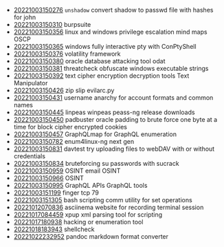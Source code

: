 - [20221003150276](/zet/20221003150276/README.md) `unshadow` convert shadow to passwd file with hashes for john
- [20221003150310](/zet/20221003150310/README.md) burpsuite
- [20221003150356](/zet/20221003150356/README.md) linux and windows privilege escalation mind maps OSCP
- [20221003150365](/zet/20221003150365/README.md) windows fully interactive pty with ConPtyShell
- [20221003150376](/zet/20221003150376/README.md) volatility framework
- [20221003150380](/zet/20221003150380/README.md) oracle database attacking tool odat
- [20221003150381](/zet/20221003150381/README.md) threatcheck obfuscate windows executable strings
- [20221003150392](/zet/20221003150392/README.md) text cipher encryption decryption tools Text Manipulator
- [20221003150426](/zet/20221003150426/README.md) zip slip evilarc.py
- [20221003150431](/zet/20221003150431/README.md) username anarchy for account formats and common names
- [20221003150445](/zet/20221003150445/README.md) linpeas winpeas peass-ng release downloads
- [20221003150450](/zet/20221003150450/README.md) padbuster oracle padding to brute force one byte at a time for block cipher encrypted cookies
- [20221003150457](/zet/20221003150457/README.md) GraphQLmap for GraphQL enumeration
- [20221003150782](/zet/20221003150782/README.md) enum4linux-ng next gen
- [20221003150831](/zet/20221003150831/README.md) davtest try uploading files to webDAV with or without credentials
- [20221003150834](/zet/20221003150834/README.md) bruteforcing su passwords with sucrack
- [20221003150959](/zet/20221003150959/README.md) OSINT email OSINT
- [20221003150966](/zet/20221003150966/README.md) OSINT
- [20221003150995](/zet/20221003150995/README.md) GraphQL APIs GraphQL tools
- [20221003151199](/zet/20221003151199/README.md) finger tcp 79
- [20221003151305](/zet/20221003151305/README.md) bash scripting comm utility for set operations
- [20221012070836](/zet/20221012070836/README.md) asciinema website for recording terminal session
- [20221017084459](/zet/20221017084459/README.md) xpup xml parsing tool for scripting
- [20221017180938](/zet/20221017180938/README.md) hacking or enumeration tool
- [20221018183943](/zet/20221018183943/README.md) shellcheck
- [20221022232952](/zet/20221022232952/README.md) pandoc markdown format converter
